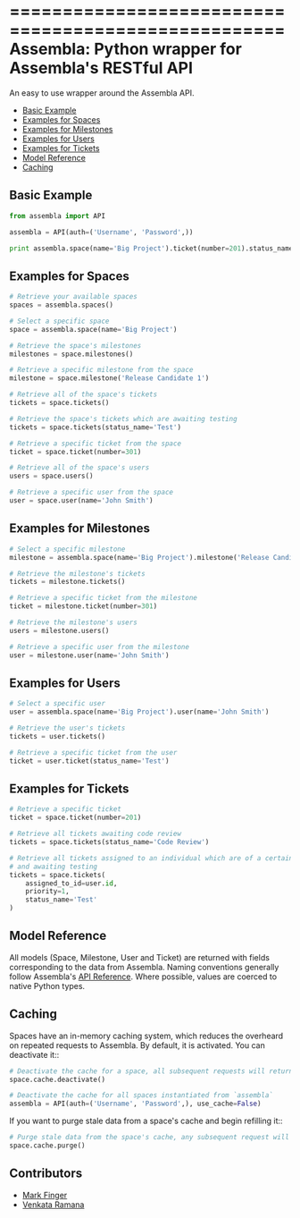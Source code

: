 ====================================================
Assembla: Python wrapper for Assembla's RESTful API
====================================================

An easy to use wrapper around the Assembla API.

- [Basic Example](#basic-example)
- [Examples for Spaces](#examples-for-spaces)
- [Examples for Milestones](#examples-for-milestones)
- [Examples for Users](#examples-for-users)
- [Examples for Tickets](#examples-for-tickets)
- [Model Reference](#model-reference)
- [Caching](#caching)


Basic Example
--------------------------------------------------

```python
from assembla import API

assembla = API(auth=('Username', 'Password',))

print assembla.space(name='Big Project').ticket(number=201).status_name
```


Examples for Spaces
--------------------------------------------------

```python
# Retrieve your available spaces
spaces = assembla.spaces()

# Select a specific space
space = assembla.space(name='Big Project')

# Retrieve the space's milestones
milestones = space.milestones()

# Retrieve a specific milestone from the space
milestone = space.milestone('Release Candidate 1')

# Retrieve all of the space's tickets
tickets = space.tickets()

# Retrieve the space's tickets which are awaiting testing
tickets = space.tickets(status_name='Test')

# Retrieve a specific ticket from the space
ticket = space.ticket(number=301)

# Retrieve all of the space's users
users = space.users()

# Retrieve a specific user from the space
user = space.user(name='John Smith')
```


Examples for Milestones
--------------------------------------------------

```python
# Select a specific milestone
milestone = assembla.space(name='Big Project').milestone('Release Candidate 1')

# Retrieve the milestone's tickets
tickets = milestone.tickets()

# Retrieve a specific ticket from the milestone
ticket = milestone.ticket(number=301)

# Retrieve the milestone's users
users = milestone.users()

# Retrieve a specific user from the milestone
user = milestone.user(name='John Smith')
```


Examples for Users
--------------------------------------------------

```python
# Select a specific user
user = assembla.space(name='Big Project').user(name='John Smith')

# Retrieve the user's tickets
tickets = user.tickets()

# Retrieve a specific ticket from the user
ticket = user.ticket(status_name='Test')
```


Examples for Tickets
--------------------------------------------------

```python
# Retrieve a specific ticket
ticket = space.ticket(number=201)

# Retrieve all tickets awaiting code review
tickets = space.tickets(status_name='Code Review')

# Retrieve all tickets assigned to an individual which are of a certain priority
# and awaiting testing
tickets = space.tickets(
	assigned_to_id=user.id,
	priority=1,
	status_name='Test'
)
```


Model Reference
--------------------------------------------------

All models (Space, Milestone, User and Ticket) are returned with fields corresponding
to the data from Assembla. Naming conventions generally follow Assembla's
[API Reference](http://www.assembla.com/spaces/breakoutdocs/wiki/Assembla_REST_API>).
Where possible, values are coerced to native Python types.


Caching
--------------------------------------------------

Spaces have an in-memory caching system, which reduces the overheard on repeated
requests to Assembla. By default, it is activated. You can deactivate it::

```python
# Deactivate the cache for a space, all subsequent requests will return fresh data
space.cache.deactivate()

# Deactivate the cache for all spaces instantiated from `assembla`
assembla = API(auth=('Username', 'Password',), use_cache=False)
```

If you want to purge stale data from a space's cache and begin refilling it::
```python
# Purge stale data from the space's cache, any subsequent request will update the cache
space.cache.purge()
```


Contributors
--------------------------------------------------

- [Mark Finger](http://github.com/markfinger)
- [Venkata Ramana](http://github.com/arjunc77)
